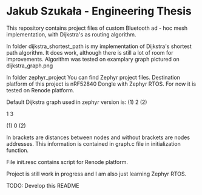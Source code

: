 # Jakub Szukała - Engineering Thesis
This repository contains project files of custom Bluetooth ad - hoc mesh implementation, with Dijkstra's as routing algorithm.

In folder dijkstra\_shortest\_path is my implementation of Dijkstra's shortest 
path algorithm. It does work, although there is still a lot of room for improvements. 
Algorithm was tested on examplary graph pictured on dijkstra\_graph.png

In folder zephyr\_project You can find Zephyr project files. Destination platform
of this project is nRF52840 Dongle with Zephyr RTOS. For now it is tested on 
Renode platform.

Default Dijkstra graph used in zephyr version is:
(1)    2   (2)
  
   1       3
         
(1)    0   (2)

In brackets are distances between nodes and without brackets are nodes addresses. 
This information is contained in graph.c file in initialization function.

File init.resc contains script for Renode platform.

Project is still work in progress and I am also just learning Zephyr RTOS.

TODO: Develop this README
